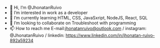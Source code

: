 - 👋 Hi, I’m @JhonatanRuivo
- 👀 I’m interested in work as a developer
- 🌱 I’m currently learning HTML, CSS, JavaSxript, NodeJS, React, SQL
- 💞️ I’m looking to collaborate on  Troubleshoot with programming
- 📫 How to reach me  E-mail:jhonatanruivo@outlook.com / instagram: @JhonatanRuivo / linkedin: https://www.linkedin.com/in/jhonatan-ruivo-892a59234

<!---
JhonatanRuivo/JhonatanRuivo is a ✨ special ✨ repository because its `README.md` (this file) appears on your GitHub profile.
You can click the Preview link to take a look at your changes.
--->
